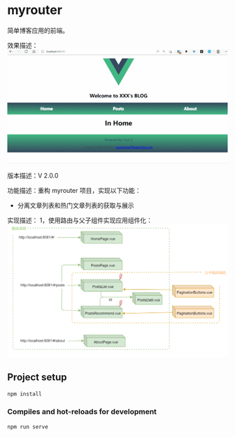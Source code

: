 # myrouter

简单博客应用的前端。

效果描述：
![1.gif](1.gif)

版本描述：V 2.0.0 

功能描述：重构 myrouter 项目，实现以下功能：
- 分离文章列表和热门文章列表的获取与展示


实现描述：
1，使用路由与父子组件实现应用组件化：
![img_1.png](img_1.png)


## Project setup
```
npm install
```

### Compiles and hot-reloads for development
```
npm run serve
```